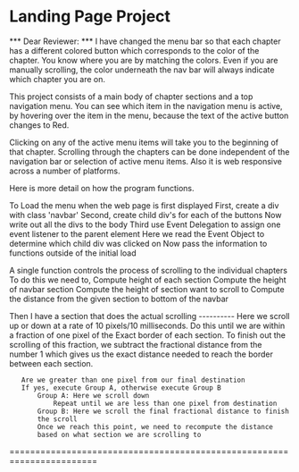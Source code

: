 # Landing Page Project

*** Dear Reviewer: *** I have changed the menu bar so that each chapter has a different colored button which corresponds to the color of the chapter. You know where you are by matching the colors. Even if you are manually scrolling, the color underneath the nav bar will always indicate which chapter you are on.


This project consists of a main body of chapter sections and a top navigation menu. You can see which item in the navigation menu is active, by hovering over the item in the menu, because the text of the active button changes to Red.

Clicking on any of the active menu items will take you to the beginning of that chapter. Scrolling through the chapters can be done independent of the navigation bar or selection of active menu items. Also it is web responsive across a number of platforms. 

Here is more detail on how the program functions.

To Load the menu when the web page is first displayed 
      First, create a div with class 'navbar'
      Second, create child div's for each of the buttons 
      Now write out all the divs to the body 
      Third use Event Delegation to assign one event listener 
      to the parent element 
            Here we read the Event Object to determine which 
            child div was clicked on 
            Now pass the information to functions outside of the initial load

A single function controls the process of scrolling to the individual chapters
      To do this we need to,
            Compute height of each section 
            Compute the height of navbar section
            Compute the height of section want to scroll to 
            Compute the distance from the given section to bottom of the navbar

Then I have a section that does the actual scrolling ----------
       Here we scroll up or down at a rate of 10 pixels/10 milliseconds. 
       Do this until we are within a fraction of one pixel of the Exact 
       border of each section. To finish out the scrolling of this fraction, 
       we subtract the fractional distance from the number 1 which 
       gives us the exact distance needed to reach the border between
       each section. 
       
       Are we greater than one pixel from our final destination
       If yes, execute Group A, otherwise execute Group B 
           Group A: Here we scroll down 
               Repeat until we are less than one pixel from destination 
           Group B: Here we scroll the final fractional distance to finish 
           the scroll
           Once we reach this point, we need to recompute the distance
           based on what section we are scrolling to 

=======================================================================







 


